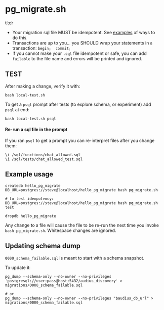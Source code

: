 # pg_migrate.sh

tl;dr

- Your migration sql file MUST be idempotent. See [examples](https://github.com/graphile/migrate/blob/main/docs/idempotent-examples.md) of ways to do this.
- Transactions are up to you... you SHOULD wrap your statements in a transaction: `begin;  commit;`
- If you cannot make your `.sql` file idempotent or safe, you can add `failable` to the file name and errors will be printed and ignored.

## TEST

After making a change, verify it with:

```
bash local-test.sh
```

To get a `psql` prompt after tests (to explore schema, or experiment) add `psql` at end:

```
bash local-test.sh psql
```

#### Re-run a sql file in the prompt

If you ran `psql` to get a prompt you can re-interpret files after you change them:

```
\i /sql/functions/chat_allowed.sql
\i /sql/tests/chat_allowed_test.sql
```

## Example usage

```
createdb hello_pg_migrate
DB_URL=postgres://steve@localhost/hello_pg_migrate bash pg_migrate.sh

# to test idempotency:
DB_URL=postgres://steve@localhost/hello_pg_migrate bash pg_migrate.sh test

dropdb hello_pg_migrate
```

Any change to a file will cause the file to be re-run the next time you invoke `bash pg_migrate.sh`. Whitespace changes are ignored.

## Updating schema dump

`0000_schema_failable.sql` is meant to start with a schema snapshot.

To update it:

```
pg_dump --schema-only --no-owner --no-privileges 'postgresql://user:pass@host:5432/audius_discovery' > migrations/0000_schema_failable.sql

# or
pg_dump --schema-only --no-owner --no-privileges "$audius_db_url" > migrations/0000_schema_failable.sql
```
